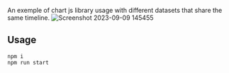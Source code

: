An exemple of chart js library usage with different datasets that share the same timeline.
![Screenshot 2023-09-09 145455](https://github.com/marcofalcone/chartJs-timeline/assets/61291681/c9d887a3-5922-4220-98a4-b45c02ff6b0a)

## Usage
```
npm i
npm run start
```
